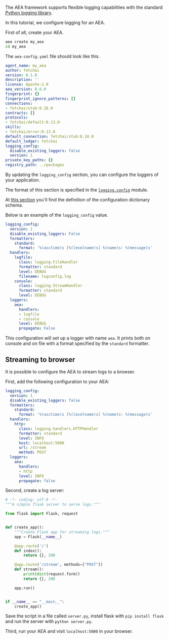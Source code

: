 The AEA framework supports flexible logging capabilities with the standard <a href="https://docs.python.org/3/library/logging.html" target="_blank">Python logging library</a>.

In this tutorial, we configure logging for an AEA.

First of all, create your AEA.


``` bash
aea create my_aea
cd my_aea
```

The `aea-config.yaml` file should look like this.

``` yaml
agent_name: my_aea
author: fetchai
version: 0.1.0
description: ''
license: Apache-2.0
aea_version: 0.6.0
fingerprint: {}
fingerprint_ignore_patterns: []
connections:
- fetchai/stub:0.18.0
contracts: []
protocols:
- fetchai/default:0.13.0
skills:
- fetchai/error:0.13.0
default_connection: fetchai/stub:0.18.0
default_ledger: fetchai
logging_config:
  disable_existing_loggers: false
  version: 1
private_key_paths: {}
registry_path: ../packages
```

By updating the `logging_config` section, you can configure the loggers of your application.

The format of this section is specified in the <a href="https://docs.python.org/3/library/logging.config.html" target="_blank">`logging.config`</a> module.

At <a href="https://docs.python.org/3/library/logging.config.html#configuration-dictionary-schema" target="_blank">this section</a>
you'll find the definition of the configuration dictionary schema.

Below is an example of the `logging_config` value.

``` yaml
logging_config:
  version: 1
  disable_existing_loggers: False
  formatters:
    standard:
      format: '%(asctime)s [%(levelname)s] %(name)s: %(message)s'
  handlers:
    logfile:
      class: logging.FileHandler
      formatter: standard
      level: DEBUG
      filename: logconfig.log
    console:
      class: logging.StreamHandler
      formatter: standard
      level: DEBUG
  loggers:
    aea:
      handlers:
      - logfile
      - console
      level: DEBUG
      propagate: False
```

This configuration will set up a logger with name `aea`. It prints both on console and on file with a format specified by the `standard` formatter.


## Streaming to browser

It is possible to configure the AEA to stream logs to a browser.

First, add the following configuration to your AEA:

``` yaml
logging_config:
  version: 1
  disable_existing_loggers: false
  formatters:
    standard:
      format: '%(asctime)s [%(levelname)s] %(name)s: %(message)s'
  handlers:
    http:
      class: logging.handlers.HTTPHandler
      formatter: standard
      level: INFO
      host: localhost:5000
      url: /stream
      method: POST
  loggers:
    aea:
      handlers:
      - http
      level: INFO
      propagate: false
```

Second, create a log server:

``` python
# -*- coding: utf-8 -*-
"""A simple flask server to serve logs."""

from flask import Flask, request


def create_app():
    """Create Flask app for streaming logs."""
    app = Flask(__name__)

    @app.route('/')
    def index():
        return {}, 200

    @app.route('/stream', methods=["POST"])
    def stream():
        print(dict(request.form))
        return {}, 200

    app.run()


if __name__ == "__main__":
    create_app()
```

Save the script in a file called `server.py`, install flask with `pip install flask` and run the server with `python server.py`.

Third, run your AEA and visit `localhost:5000` in your browser.

<br />
